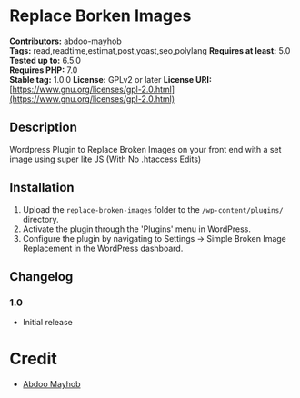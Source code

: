 # Replace Borken Images

**Contributors:** abdoo-mayhob  
**Tags:** read,readtime,estimat,post,yoast,seo,polylang
**Requires at least:** 5.0  
**Tested up to:** 6.5.0  
**Requires PHP:** 7.0  
**Stable tag:** 1.0.0
**License:** GPLv2 or later 
**License URI:** [https://www.gnu.org/licenses/gpl-2.0.html](https://www.gnu.org/licenses/gpl-2.0.html)  

## Description

Wordpress Plugin to Replace Broken Images on your front end with a set image using super lite JS (With No .htaccess Edits)

## Installation

1. Upload the `replace-broken-images` folder to the `/wp-content/plugins/` directory.
2. Activate the plugin through the 'Plugins' menu in WordPress.
3. Configure the plugin by navigating to Settings -> Simple Broken Image Replacement in the WordPress dashboard.

## Changelog
### 1.0

- Initial release

# Credit
- [Abdoo Mayhob](https://abdoo.me)